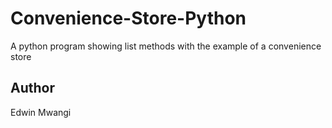 # Convenience-Store-Python
A python program showing list methods with the example of a convenience store

## Author
Edwin Mwangi